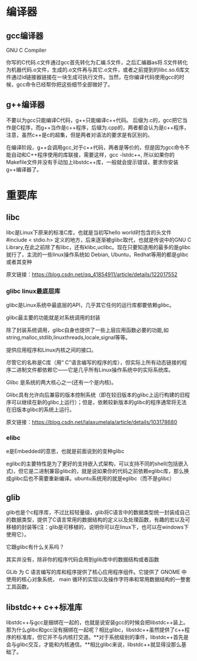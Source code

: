 # 编译器

## gcc编译器

GNU C Compiler

你写的C代码.c文件通过gcc首先转化为汇编.S文件，之后汇编器as将.S文件转化为机器代码.o文件，生成的.o文件再与其它.o文件，或者之前提到的libc.so.6库文件通过ld链接器链接在一块生成可执行文件。当然，在你编译代码使用gcc的时候，gcc命令已经帮你把这些细节全部做好了。

## g++编译器

不要以为gcc只能编译C代码，g++只能编译c++代码。 后缀为.c的，gcc把它当作是C程序，而g++当作是c++程序，后缀为.cpp的，两者都会认为是c++程序，注意，虽然c++是c的超集，但是两者对语法的要求是有区别的。

在编译阶段，g++会调用gcc,对于c++代码，两者是等价的，但是因为gcc命令不能自动和C++程序使用的库联接，需要这样，gcc -lstdc++, 所以如果你的Makefile文件并没有手动加上libstdc++库，一般就会提示错误，要求你安装g++编译器了。

# 重要库

## libc

libc是Linux下原来的标准C库，也就是当初写hello world时包含的头文件#include < stdio.h> 定义的地方，后来逐渐被glibc取代，也就是传说中的GNU C Library,在此之前除了有libc，还有klibc,uclibc。现在只要知道用的最多的是glibc就行了，主流的一些linux操作系统如 Debian, Ubuntu，Redhat等用的都是glibc或者其变种

原文链接：https://blog.csdn.net/qq_41854911/article/details/122017552

### glibc linux最底层库

glibc是Linux系统中最底层的API，几乎其它任何的运行库都要依赖glibc。

glibc最主要的功能就是对系统调用的封装

除了封装系统调用，glibc自身也提供了一些上层应用函数必要的功能,如string,malloc,stdlib,linuxthreads,locale,signal等等。

提供应用程序和Linux内核之间的接口。

尽管它的名称是C库（用“ C”语言编写的程序的库），但实际上所有动态链接的程序二进制文件都依赖它——它是几乎所有Linux操作系统中的实际系统库。

Glibc 是系统的两大核心之一(还有一个是内核)。

Glibc具有允许向后兼容的版本控制系统（即在较旧版本的glibc上运行构建的旧程序可以继续在新的glibc上运行）；但是，依赖较新版本的glibc的程序通常将无法在旧版本glibc的系统上运行。

原文链接：https://blog.csdn.net/lalaxumelala/article/details/103178680



### elibc

e是Embedded的意思，也就是前面说到的变种glibc

eglibc的主要特性是为了更好的支持嵌入式架构，可以支持不同的shell(包括嵌入式)，但它是二进制兼容glibc的，就是说如果你的代码之前依赖eglibc库，那么换成glibc后也不需要重新编译。ubuntu系统用的就是eglibc（而不是glibc）

## glib

glib也是个c程序库，不过比较轻量级，glib将C语言中的数据类型统一封装成自己的数据类型，提供了C语言常用的数据结构的定义以及处理函数，有趣的宏以及可移植的封装等(注：glib是可移植的，说明你可以在linux下，也可以在windows下使用它）。

它跟glibc有什么关系吗？

其实并没有，除非你的程序代码会用到glib库中的数据结构或者函数

GLib 为 C 语言编写的库和程序提供了核心应用程序组件。它提供了 GNOME 中使用的核心对象系统， main 循环的实现以及操作字符串和常用数据结构的一整套工具函数。

## libstdc++   c++标准库

libstdc++与gcc是捆绑在一起的，也就是说安装gcc的时候会把libstdc++装上。 那为什么glibc和gcc没有捆绑在一起呢？相比glibc，libstdc++虽然提供了c++程序的标准库，但它并不与内核打交道。**对于系统级别的事件，libstdc++首先是会与glibc交互，才能和内核通信。**相比glibc来说，libstdc++就显得没那么基础了。
